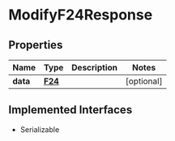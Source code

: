 

# ModifyF24Response



## Properties

Name | Type | Description | Notes
------------ | ------------- | ------------- | -------------
**data** | [**F24**](F24.md) |  |  [optional]


## Implemented Interfaces

* Serializable


